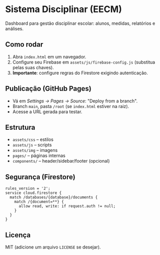 # Sistema Disciplinar (EECM)

Dashboard para gestão disciplinar escolar: alunos, medidas, relatórios e análises.

## Como rodar
1. Abra `index.html` em um navegador.
2. Configure seu Firebase em `assets/js/firebase-config.js` (substitua pelas suas chaves).
3. **Importante**: configure regras do Firestore exigindo autenticação.

## Publicação (GitHub Pages)
- Vá em *Settings → Pages → Source*: "Deploy from a branch".
- Branch `main`, pasta `/root` (se `index.html` estiver na raiz).
- Acesse a URL gerada para testar.

## Estrutura
- `assets/css` – estilos
- `assets/js` – scripts
- `assets/img` – imagens
- `pages/` – páginas internas
- `components/` – header/sidebar/footer (opcional)

## Segurança (Firestore)
```
rules_version = '2';
service cloud.firestore {
  match /databases/{database}/documents {
    match /{document=**} {
      allow read, write: if request.auth != null;
    }
  }
}
```

## Licença
MIT (adicione um arquivo `LICENSE` se desejar).
